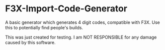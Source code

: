 # F3X-Import-Code-Generator
A basic generator which generates 4 digit codes, compatible with F3X. Use this to potentially find people's builds.

This was just created for testing. I am NOT RESPONSIBLE for any damage caused by this software.
